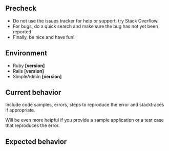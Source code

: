 ## Precheck

- Do not use the issues tracker for help or support, try Stack Overflow.
- For bugs, do a quick search and make sure the bug has not yet been reported
- Finally, be nice and have fun!

## Environment

- Ruby **[version]**
- Rails **[version]**
- SimpleAdmin **[version]**

## Current behavior

Include code samples, errors, steps to reproduce the error and stacktraces if appropriate.

Will be even more helpful if you provide a sample application or a test case that reproduces the error.

## Expected behavior
